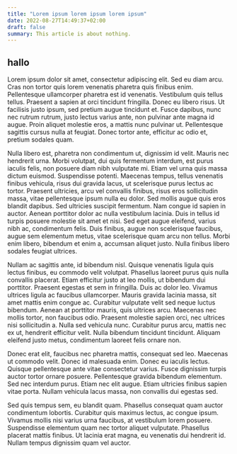 ```yaml
---
title: "Lorem ipsum lorem ipsum lorem ipsum"
date: 2022-08-27T14:49:37+02:00
draft: false
summary: This article is about nothing.
---
```


## hallo

Lorem ipsum dolor sit amet, consectetur adipiscing elit. Sed eu diam arcu. Cras
non tortor quis lorem venenatis pharetra quis finibus enim. Pellentesque
ullamcorper pharetra est id venenatis. Vestibulum quis tellus tellus. Praesent
a sapien at orci tincidunt fringilla. Donec eu libero risus. Ut facilisis justo
ipsum, sed pretium augue tincidunt et. Fusce dapibus, nunc nec rutrum rutrum,
justo lectus varius ante, non pulvinar ante magna id augue. Proin aliquet
molestie eros, a mattis nunc pulvinar ut. Pellentesque sagittis cursus nulla at
feugiat. Donec tortor ante, efficitur ac odio et, pretium sodales quam.

Nulla libero est, pharetra non condimentum ut, dignissim id velit. Mauris nec
hendrerit urna. Morbi volutpat, dui quis fermentum interdum, est purus iaculis
felis, non posuere diam nibh vulputate mi. Etiam vel urna quis massa dictum
euismod. Suspendisse potenti. Maecenas tempus, tellus venenatis finibus
vehicula, risus dui gravida lacus, ut scelerisque purus lectus ac tortor.
Praesent ultricies, arcu vel convallis finibus, risus eros sollicitudin massa,
vitae pellentesque ipsum nulla eu dolor. Sed mollis augue quis eros blandit
dapibus. Sed ultricies suscipit fermentum. Nam congue id sapien in auctor.
Aenean porttitor dolor ac nulla vestibulum lacinia. Duis in tellus id turpis
posuere molestie sit amet et nisi. Sed eget augue eleifend, varius nibh ac,
condimentum felis. Duis finibus, augue non scelerisque faucibus, augue sem
elementum metus, vitae scelerisque quam arcu non tellus. Morbi enim libero,
bibendum et enim a, accumsan aliquet justo. Nulla finibus libero sodales
feugiat ultrices.

Nullam ac sagittis ante, id bibendum nisl. Quisque venenatis ligula quis lectus
finibus, eu commodo velit volutpat. Phasellus laoreet purus quis nulla
convallis placerat. Etiam efficitur justo at leo mollis, ut bibendum dui
porttitor. Praesent egestas et sem in fringilla. Duis ac dolor leo. Vivamus
ultrices ligula ac faucibus ullamcorper. Mauris gravida lacinia massa, sit amet
mattis enim congue ac. Curabitur vulputate velit sed neque luctus bibendum.
Aenean at porttitor mauris, quis ultrices arcu. Maecenas nec mollis tortor, non
faucibus odio. Praesent molestie sapien orci, nec ultrices nisi sollicitudin a.
Nulla sed vehicula nunc. Curabitur purus arcu, mattis nec ex ut, hendrerit
efficitur velit. Nulla bibendum tincidunt tincidunt. Aliquam eleifend justo
metus, condimentum laoreet felis ornare non.

Donec erat elit, faucibus nec pharetra mattis, consequat sed leo. Maecenas ut
commodo velit. Donec id malesuada enim. Donec eu iaculis lectus. Quisque
pellentesque ante vitae consectetur varius. Fusce dignissim turpis auctor
tortor ornare posuere. Pellentesque gravida bibendum elementum. Sed nec
interdum purus. Etiam nec elit augue. Etiam ultricies finibus sapien vitae
porta. Nullam vehicula lacus massa, non convallis dui egestas sed.

Sed quis tempus sem, eu blandit quam. Phasellus consequat quam auctor
condimentum lobortis. Curabitur quis maximus lectus, ac congue ipsum. Vivamus
mollis nisi varius urna faucibus, at vestibulum lorem posuere. Suspendisse
elementum quam nec tortor aliquet vulputate. Phasellus placerat mattis finibus.
Ut lacinia erat magna, eu venenatis dui hendrerit id. Nullam tempus dignissim
quam vel auctor.
